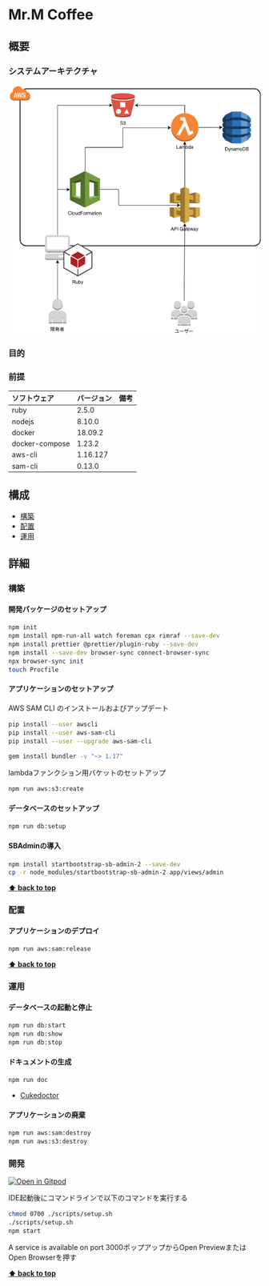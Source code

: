 # Mr.M Coffee 

## 概要

### システムアーキテクチャ

![アーキテクチャ](docs/assets/ArchitectureDiagram.png)

### 目的

### 前提

| ソフトウェア   | バージョン | 備考 |
| :------------- | :--------- | :--- |
| ruby           | 2.5.0      |      |
| nodejs         | 8.10.0     |      |
| docker         | 18.09.2    |      |
| docker-compose | 1.23.2     |      |
| aws-cli        | 1.16.127   |      |
| sam-cli        | 0.13.0     |      |

## 構成

- [構築](#構築)
- [配置](#配置)
- [運用](#運用)

## 詳細

### 構築

#### 開発パッケージのセットアップ

```bash
npm init
npm install npm-run-all watch foreman cpx rimraf --save-dev
npm install prettier @prettier/plugin-ruby --save-dev
npm install --save-dev browser-sync connect-browser-sync
npx browser-sync init
touch Procfile
```
#### アプリケーションのセットアップ

AWS SAM CLI のインストールおよびアップデート

 ```bash
pip install --user awscli
pip install --user aws-sam-cli
pip install --user --upgrade aws-sam-cli
 ```
 
 ```bash
gem install bundler -v "~> 1.17"
 ```

lambdaファンクション用バケットのセットアップ

```bash
npm run aws:s3:create
```
 
#### データベースのセットアップ
 
```bash
npm run db:setup
```

#### SBAdminの導入
 
```bash
npm install startbootstrap-sb-admin-2 --save-dev
cp -r node_modules/startbootstrap-sb-admin-2 app/views/admin
```

**[⬆ back to top](#構成)**

### 配置

#### アプリケーションのデプロイ

```bash
npm run aws:sam:release
```

**[⬆ back to top](#構成)**

### 運用

#### データベースの起動と停止

```bash
npm run db:start
npm run db:show
npm run db:stop
```

#### ドキュメントの生成

```bash
npm run doc
```

- [Cukedoctor](https://github.com/rmpestano/cukedoctor)

#### アプリケーションの廃棄

```bash
npm run aws:sam:destroy
npm run aws:s3:destroy
```

### 開発

[![Open in Gitpod](https://gitpod.io/button/open-in-gitpod.svg)](https://gitpod.io/#https://github.com/k2works/mr-coffee-ruby.git)

IDE起動後にコマンドラインで以下のコマンドを実行する
```bash
chmod 0700 ./scripts/setup.sh
./scripts/setup.sh
npm start
```
A service is available on port 3000ポップアップからOpen PreviewまたはOpen Browserを押す

**[⬆ back to top](#構成)**

